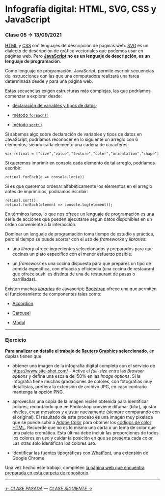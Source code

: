 # Infografía digital: HTML, SVG, CSS y JavaScript

### Clase 05 → 13/09/2021

[HTML](https://github.com/profesorfaco/dno075-2021-2/wiki/HTML) y [CSS](https://github.com/profesorfaco/dno075-2021-2/wiki/CSS) son lenguajes de descripción de páginas web. [SVG](https://github.com/profesorfaco/dno075-2021-2/wiki/SVG) es un dialecto de descripción de gráfico vectoriales que podemos usar en páginas web. Pero **[JavaScript](https://github.com/profesorfaco/dno075-2021-2/wiki/JavaScript) no es un lenguaje de descripción, es un lenguaje de programación**.

Como lenguaje de programación, JavaScript, permite escribir secuencias de instrucciones con las que una computadora realizará una tarea determinada desde y para una página web. 

Estas secuencias exigen estructuras más complejas, las que podríamos comenzar a explorar desde:

- [declaración de variables y tipos de datos](https://developer.mozilla.org/es/docs/Web/JavaScript/Guide/Grammar_and_Types);

- [método `forEach()`](https://developer.mozilla.org/es/docs/Web/JavaScript/Reference/Global_Objects/Array/forEach)

- [método `sort()`](https://developer.mozilla.org/es/docs/Web/JavaScript/Reference/Global_Objects/Array/sort)

Si sabemos algo sobre declaración de variables y tipos de datos en JavaScript, podríamos reconocer en lo siguiente un arreglo con 6 elementos, siendo cada elemento una cadena de caracteres: 

`var retinal = ["size","value","texture","color","orientation","shape"]`

Si queremos imprimir en consola cada elemento de tal arreglo, podríamos escribir: 

`retinal.forEach(e => console.log(e))`

Si es que queremos ordenar alfabéticamente los elementos en el arreglo antes de imprimirlos, podríamos escribir:

```
retinal.sort();
retinal.forEach(element => console.log(element));
```

En términos laxos, lo que nos ofrece un lenguaje de programación es una serie de acciones que pueden ejecutarse según datos disponibles en un orden conveniente a la interacción.

Dominar un lenguaje de programación toma tiempo de estudio y práctica, pero el tiempo se puede acortar con el uso de *frameworks* y *libraries*:

- una *library* ofrece ingredientes seleccionados y preparados para que cocines un plato específico con el menor esfuerzo posible. 

- un *framework* es una cocina dispuesta para que prepares un tipo de comida específica, con eficacia y eficiencia (una cocina de restaurant que ofrece sushi es distinta de una de restaurant de pasas o parrilladas).

Existen muchas [*libraries*](https://www.tiktok.com/@ifluent/video/6992725135065124102) de Javascript; [Bootstrap](https://getbootstrap.com/) ofrece una que permiten el funcionamiento de componentes tales como:

- [Accordion](https://getbootstrap.com/docs/5.1/components/accordion/)

- [Carousel](https://getbootstrap.com/docs/5.1/components/carousel/)

- [Modal](https://getbootstrap.com/docs/5.1/components/modal/)

- - - - - - -  - 

### Ejercicio

**Para analizar en detalle el trabajo de [Reuters Graphics](https://graphics.reuters.com/) seleccionado**, en duplas tienen que:

- obtener una imagen de la infografía digital completa con el servicio de https://www.site-shot.com/ - Active el *full-size* entre las *Browser options* y defina una escala del 50% en las *Image options*. Si la infografía tiene muchas gradaciones de colores, con fotografías muy detallistas, prefiera la extensión de archivo JPG, en caso contrario mantenga la opción PNG. 

- aprovechar una copia de la imagen recién obtenida para identificar colores; recordando que en Photoshop conviene difumar (*blur*), ajustar niveles, crear mosaicos y ajustar nuevamente (siempre comparando con el original). El resultado de este proceso es una imagen muy pixelada que se puede subir a [Adobe Color](https://color.adobe.com/es/create/image) para obtener los [códigos de color HTML](https://htmlcolorcodes.com/es/). Recuerde que no es lo mismo una carta o un tema de color que una paleta cromática. Esta última debe incluir las proporciones de todos los colores en uso y cuidar la posición en que se presenta cada color. Las otras solo identifican los colores uso.

- identificar las fuentes tipográficas con [WhatFont](https://chrome.google.com/webstore/detail/whatfont/jabopobgcpjmedljpbcaablpmlmfcogm), una extensión de Google Chrome

Una vez hecho este trabajo, completen [la página web que encuentra preparada en esta carpeta de repositorio](https://profesorfaco.github.io/dno075-2021-2/clase-05/).

- - - - - - - - - - 

###### [← CLASE PASADA](https://github.com/profesorfaco/dno075-2021-2/tree/main/clase-04) — [CLASE SIGUIENTE →](https://github.com/profesorfaco/dno075-2021-2/tree/main/clase-06) 

